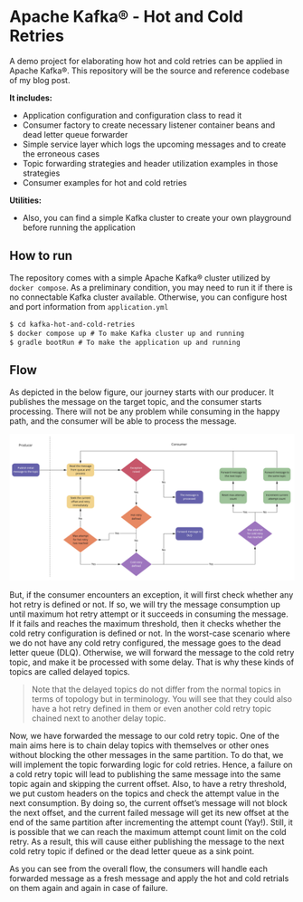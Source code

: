 # Apache Kafka® - Hot and Cold Retries
A demo project for elaborating how hot and cold retries can be applied in Apache Kafka®. This repository will be the 
source and reference codebase of my blog post.

**It includes:**
* Application configuration and configuration class to read it
* Consumer factory to create necessary listener container beans and dead letter queue forwarder
* Simple service layer which logs the upcoming messages and to create the erroneous cases
* Topic forwarding strategies and header utilization examples in those strategies
* Consumer examples for hot and cold retries

**Utilities:**
* Also, you can find a simple Kafka cluster to create your own playground before running the application 

## How to run
The repository comes with a simple Apache Kafka® cluster utilized by `docker compose`. As a preliminary condition, you 
may need to run it if there is no connectable Kafka cluster available. Otherwise, you can configure host and port
information from `application.yml`

````shell
$ cd kafka-hot-and-cold-retries
$ docker compose up # To make Kafka cluster up and running
$ gradle bootRun # To make the application up and running
````

## Flow
As depicted in the below figure, our journey starts with our producer. It publishes the message on the target topic, and
the consumer starts processing. There will not be any problem while consuming in the happy path, and the consumer will 
be able to process the message.

![Flow chart for hot and cold retry execution](diagrams/flow_of_hot_and_cold_retries.jpg?raw=true)

But, if the consumer encounters an exception, it will first check whether any hot retry is defined or not. If so, we 
will try the message consumption up until maximum hot retry attempt or it succeeds in consuming the message. If it fails
and reaches the maximum threshold, then it checks whether the cold retry configuration is defined or not. In the 
worst-case scenario where we do not have any cold retry configured, the message goes to the dead letter queue (DLQ). 
Otherwise, we will forward the message to the cold retry topic, and make it be processed with some delay. That is why 
these kinds of topics are called delayed topics.

> Note that the delayed topics do not differ from the normal topics in terms of topology but in terminology. 
You will see that they could also have a hot retry defined in them or even another cold retry topic chained next to 
another delay topic.

Now, we have forwarded the message to our cold retry topic. One of the main aims here is to chain delay topics with 
themselves or other ones without blocking the other messages in the same partition. To do that, we will implement the 
topic forwarding logic for cold retries. Hence, a failure on a cold retry topic will lead to publishing the same message
into the same topic again and skipping the current offset. Also, to have a retry threshold, we put custom headers on the
topics and check the attempt value in the next consumption. By doing so, the current offset’s message will not block the
next offset, and the current failed message will get its new offset at the end of the same partition after incrementing 
the attempt count (Yay!). Still, it is possible that we can reach the maximum attempt count limit on the cold retry. As 
a result, this will cause either publishing the message to the next cold retry topic if defined or the dead letter queue
as a sink point.

As you can see from the overall flow, the consumers will handle each forwarded message as a fresh message and apply the
hot and cold retrials on them again and again in case of failure.

